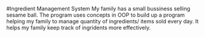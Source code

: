 #Ingredient Management System
My family has a small bussiness selling sesame ball. The program uses concepts in OOP to build up a program helping my family to manage quantity of ingredients/ items 
sold every day. It helps my family keep track of ingridents more effectively.
